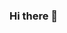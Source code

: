 ### Hi there 👋

<!--
**S550608/S550608** is a ✨ _special_ ✨ repository because its `README.md` (this file) appears on your GitHub profile.

Here are some ideas to get you started:

- 🔭 I’m currently working on to learn new technologies 
- 🌱 I’m currently learning Java, Web applications and Database management
- 👯 I’m looking to collaborate with Product based companies 
- 🤔 I’m looking for help with my life
- 💬 Ask me about anything
- 📫 How to reach me by gmail - pitchaiah.y.vjws71@gmail.com
- 😄 Pronouns: I
- ⚡ Fun fact: Nothing
-->
